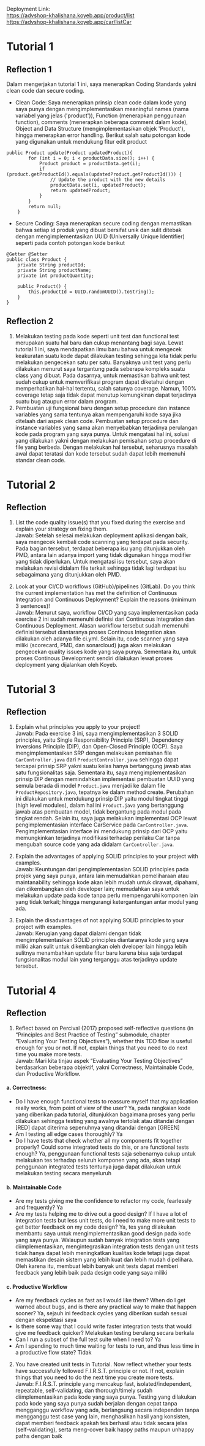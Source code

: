 Deployment Link: <br>
https://advshop-khalishana.koyeb.app/product/list <br>
https://advshop-khalishana.koyeb.app/car/listCar

# Tutorial 1
## Reflection 1
Dalam mengerjakan tutorial 1 ini, saya menerapkan Coding Standards yakni clean code dan secure coding. <br>
- Clean Code: Saya menerapkan prinsip clean code dalam kode yang saya punya dengan mengimplementasikan meaningful names (nama variabel yang jelas ('product')), Function (menerapkan penggunaan function), comments (menerapkan beberapa comment dalam kode), Object and Data Structure (mengimplementasikan objek 'Product'), hingga menerapkan error handling. Berikut salah satu potongan kode yang digunakan untuk mendukung fitur edit product <br>
```
public Product update(Product updatedProduct){
        for (int i = 0; i < productData.size(); i++) {
            Product product = productData.get(i);
            if (product.getProductId().equals(updatedProduct.getProductId())) {
                // Update the product with the new details
                productData.set(i, updatedProduct);
                return updatedProduct;
            }
        }
        return null;
    }
```
- Secure Coding: Saya menerapkan secure coding dengan memastikan bahwa setiap id produk yang dibuat bersifat unik dan sulit ditebak dengan mengimplementasikan UUID (Universally Unique Identifier) seperti pada contoh potongan kode berikut
```
@Getter @Setter
public class Product {
    private String productId;
    private String productName;
    private int productQuantity;

    public Product() {
        this.productId = UUID.randomUUID().toString();
    }
}
```
## Reflection 2
1. Melakukan testing pada kode seperti unit test dan functional test merupakan suatu hal baru dan cukup menantang bagi saya. Lewat tutorial 1 ini, saya mendapatkan ilmu baru bahwa untuk mengecek keakuratan suatu kode dapat dilakukan testing sehingga kita tidak perlu melakukan pengecekan satu per satu. Banyaknya unit test yang perlu dilakukan menurut saya tergantung pada seberapa kompleks suatu class yang dibuat. Pada dasarnya, untuk memastikan bahwa unit test sudah cukup untuk memverifikasi program dapat diketahui dengan memperhatikan hal-hal tertentu, salah satunya coverage. Namun, 100% coverage tetap saja tidak dapat menutup kemungkinan dapat terjadinya suatu bug ataupun error dalam program.
2. Pembuatan uji fungsional baru dengan setup procedure dan instance variables yang sama tentunya akan mempengaruhi kode saya jika ditelaah dari aspek clean code. Pembuatan setup procedure dan instance variables yang sama akan menyebabkan terjadinya perulangan kode pada program yang saya punya. Untuk mengatasi hal ini, solusi yang dilakukan yakni dengan melakukan pemisahan setup procedure di file yang berbeda. Dengan melakukan hal tersebut, seharusnya masalah awal dapat teratasi dan kode tersebut sudah dapat lebih memenuhi standar clean code.


# Tutorial 2
## Reflection
1. List the code quality issue(s) that you fixed during the exercise and explain your strategy on fixing them. <br>
Jawab: Setelah selesai melakukan deployment aplikasi dengan baik, saya mengecek kembali code scanning yang terdapat pada security. Pada bagian tersebut, terdapat beberapa isu yang ditunjukkan oleh PMD, antara lain adanya import yang tidak digunakan hingga modifier yang tidak diperlukan. Untuk mengatasi isu tersebut, saya akan melakukan revisi didalam file terkait sehingga tidak lagi terdapat isu sebagaimana yang ditunjukkan oleh PMD.
   
2. Look at your CI/CD workflows (GitHub)/pipelines (GitLab). Do you think the current implementation has met the definition of Continuous Integration and Continuous Deployment? Explain the reasons (minimum 3 sentences)! <br>
Jawab: Menurut saya, workflow CI/CD yang saya implementasikan pada exercise 2 ini sudah memenuhi definisi dari Continuous Integration dan Continuous Deployment. Alasan workflow tersebut sudah memenuhi definisi tersebut diantaranya proses Continous Integration akan dilakukan oleh adanya file ci.yml. Selain itu, code scanner yang saya miliki (scorecard, PMD, dan sonarcloud) juga akan melakukan pengecekan quality issues kode yang saya punya. Sementara itu, untuk proses Continous Development sendiri dilakukan lewat proses deployment yang dijalankan oleh Koyeb.


# Tutorial 3
## Reflection
1. Explain what principles you apply to your project! <br>
Jawab: Pada exercise 3 ini, saya mengimplementasikan 3 SOLID principles, yaitu Single Responsibility Principle (SRP), Dependency Inversions Principle (DIP), dan Open-Closed Principle (OCP). Saya mengimplementasikan SRP dengan melakukan pemisahan file ```CarController.java``` dari ```ProductController.java``` sehingga dapat tercapai prinsip SRP yakni suatu kelas hanya bertanggung jawab atas satu fungsionalitas saja. Sementara itu, saya mengimplementasikan prinsip DIP dengan memindahkan implementasi pembuatan UUID yang semula berada di model ```Product.java``` menjadi ke dalam file ```ProductRepository.java```, tepatnya ke dalam method create. Perubahan ini dilakukan untuk mendukung prinsip DIP yaitu modul tingkat tinggi (high level modules), dalam hal ini ```Product.java``` yang bertanggung jawab atas pembuatan model, tidak bergantung pada modul pada tingkat rendah. Selain itu, saya juga melakukan implementasi OCP lewat pengimplementasian interface CarService pada ```CarController.java```. Pengimplementasian interface ini mendukung prinsip dari OCP yaitu memungkinkan terjadinya modifikasi terhadap perilaku Car tanpa mengubah source code yang ada didalam ```CarController.java```.

2. Explain the advantages of applying SOLID principles to your project with examples. <br>
Jawab: Keuntungan dari pengimplementasian SOLID principles pada projek yang saya punya, antara lain memudahkan pemeliharaan atau maintanability sehingga kode akan lebih mudah untuk dirawat, dipahami, dan dikembangkan oleh developer lain; memudahkan saya untuk melakukan update pada kode tanpa perlu mempengaruhi komponen lain yang tidak terkait; hingga mengurangi ketergantungan antar modul yang ada.

 3. Explain the disadvantages of not applying SOLID principles to your project with examples. <br>
Jawab: Kerugian yang dapat dialami dengan tidak mengimplementasikan SOLID principles diantaranya kode yang saya miliki akan sulit untuk dikembangkan oleh dveloper lain hingga lebih sulitnya menambahkan update fitur baru karena bisa saja terdapat fungsionalitas modul lain yang terganggu atas terjadinya update tersebut.

# Tutorial 4
## Reflection
1. Reflect based on Percival (2017) proposed self-reflective questions (in “Principles and Best Practice of Testing” submodule, chapter “Evaluating Your Testing Objectives”), whether this TDD flow is useful enough for you or not. If not, explain things that you need to do next time you make more tests. <br>
Jawab: Mari kita tinjau aspek “Evaluating Your Testing Objectives” berdasarkan beberapa objektif, yakni Correctness, Maintainable Code, dan Productive Workflow. <br>
#### a. Correctness:
- Do I have enough functional tests to reassure myself that my application really works, from point of view of the user? Ya, pada rangkaian kode yang diberikan pada tutorial, ditunjukkan bagaimana proses yang perlu dilakukan sehingga testing yang awalnya tertolak atau ditandai dengan [RED] dapat diterima sepenuhnya yang ditandai dengan [GREEN]
- Am I testing all edge cases thoroughly? Ya
- Do I have tests that check whether all my components fit together properly? Could some integrated tests do this, or are functional tests enough? Ya, penggunaan functional tests saja sebenarnya cukup untuk melakukan tes terhadap seluruh komponen yang ada, akan tetapi penggunaan integrated tests tentunya juga dapat dilakukan untuk melakukan testing secara menyeluruh
#### b. Maintainable Code
- Are my tests giving me the confidence to refactor my code, fearlessly and frequently? Ya
- Are my tests helping me to drive out a good design? If I have a lot of integration tests but less unit tests, do I need to make more unit tests to get better feedback on my code design? Ya, tes yang dilakukan membantu saya untuk mengimplementasikan good design pada kode yang saya punya. Walaupun sudah banyak integration tests yang diimplementasikan, mengintegrasikan integration tests dengan unit tests tidak hanya dapat lebih meningkatkan kualitas kode tetapi juga dapat memastikan desain sistem yang lebih kuat dan lebih mudah dipelihara. Oleh karena itu, membuat lebih banyak unit tests dapat memberi feedback yang lebih baik pada design code yang saya miliki
#### c. Productive Workflow
- Are my feedback cycles as fast as I would like them? When do I get warned about bugs, and is there any practical way to make that happen sooner? Ya, sejauh ini feedback cycles yang diberikan sudah sesuai dengan ekspektasi saya
- Is there some way that I could write faster integration tests that would give me feedback quicker? Melakukan testing berulang secara berkala
- Can I run a subset of the full test suite when I need to? Ya
- Am I spending to much time waiting for tests to run, and thus less time in a productive flow state? Tidak

2. You have created unit tests in Tutorial. Now reflect whether your tests have successfully followed F.I.R.S.T. principle or not. If not, explain things that you need to do the next time you create more tests. <br>
Jawab: F.I.R.S.T. principle yang mencakup fast, isolated/independent, repeatable, self-validating, dan thorough/timely sudah diimplementasikan pada kode yang saya punya. Testing yang dilakukan pada kode yang saya punya sudah berjalan dengan cepat tanpa mengganggu workflow yang ada, berlangsung secara independen tanpa mengganggu test case yang lain, menghasilkan hasil yang konsisten, dapat memberi feedback apakah tes berhasil atau tidak secara jelas (self-validating), serta meng-cover baik happy paths maupun unhappy paths dengan baik
